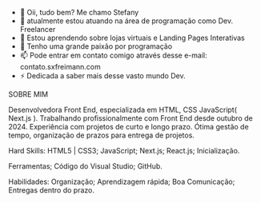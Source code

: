 - 👋 Oii, tudo bem?
  Me chamo Stefany
- 👀 atualmente estou atuando na área de programação como Dev. Freelancer
- 🌱 Estou aprendendo sobre lojas virtuais e Landing Pages Interativas
- 💞️ Tenho uma grande paixão por programação
- 📫 Pode entrar em contato comigo através desse e-mail: contato.sxfreimann.com
- ⚡ Dedicada a saber mais desse vasto mundo Dev.

SOBRE MIM

Desenvolvedora Front End, especializada em HTML, CSS JavaScript( Next.js ). Trabalhando profissionalmente com Front End desde outubro de 2024. Experiência com projetos de curto e longo prazo. Ótima gestão de tempo, organização de prazos para entrega de projetos.

Hard Skills:
HTML5 | CSS3;
JavaScript;
Next.js;
React.js;
Inicialização.

Ferramentas;
Código do Visual Studio;
GitHub.

Habilidades:
Organização;
Aprendizagem rápida;
Boa Comunicação;
Entregas dentro do prazo.

<!---
judyjade/judyjade is a ✨ special ✨ repository because its `README.md` (this file) appears on your GitHub profile.
You can click the Preview link to take a look at your changes.
--->
